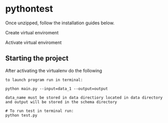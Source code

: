 # pythontest
Once unzipped, follow the installation guides below.

Create virtual enviroment 

Activate virtual enviroment

Starting the project
--------------------

After activating the virtualenv do the following

```
to launch program run in terminal:

python main.py --input=data_1 --output=output

data_name must be stored in data directiory located in data directory and output will be stored in the schema directory 

# To run test in terminal run:
python test.py 
